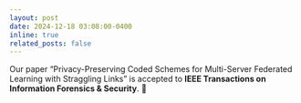 ```yaml
---
layout: post
date: 2024-12-18 03:08:00-0400
inline: true
related_posts: false
---
```


Our paper “Privacy-Preserving Coded Schemes for Multi-Server Federated Learning with Straggling Links” is accepted to **IEEE Transactions on Information Forensics & Security**. :rocket:
